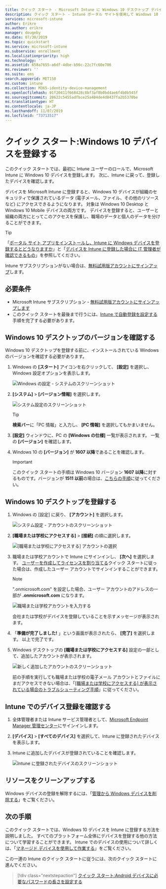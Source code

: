 ```yaml
---
title: クイック スタート - Microsoft Intune に Windows 10 デスクトップ デバイスを登録する
description: クイック スタート - Intune ポータル サイトを使用して Windows 10 デスクトップ デバイスを Microsoft Intune に登録します。
services: microsoft-intune
author: Erikre
ms.author: erikre
manager: dougeby
ms.date: 07/30/2019
ms.topic: quickstart
ms.service: microsoft-intune
ms.subservice: enrollment
ms.localizationpriority: high
ms.technology: ''
ms.assetid: 658a7655-a6df-4dbe-b56c-22c7fc60e706
ms.reviewer: ''
ms.suite: ems
search.appverid: MET150
ms.custom: intune
ms.collection: M365-identity-device-management
ms.openlocfilehash: 91f20411f668428c8bf3af8b0bd4ae6f4b0b545f
ms.sourcegitcommit: 28622c5455adfbce25a404de4d0437fa2b5370be
ms.translationtype: HT
ms.contentlocale: ja-JP
ms.lasthandoff: 11/07/2019
ms.locfileid: "73713517"
---
```

# <a name="quickstart-enroll-your-windows-10-device"></a>クイック スタート:Windows 10 デバイスを登録する

このクイック スタートでは、最初に Intune ユーザーのロールで、Microsoft Intune に Windows 10 デバイスを登録します。 次に、Intune に戻って、登録したデバイスを確認します。

デバイスを Microsoft Intune に登録すると、Windows 10 デバイスが組織のセキュリティで保護されているデータ (電子メール、ファイル、その他のリソースなど) にアクセスできるようになります。 対象は Windows 10 Desktop と Windows 10 Mobile デバイスの両方です。 デバイスを登録すると、ユーザーと組織の両方にとってこのアクセスを保護し、職場のデータと個人のデータを分けることができます。

> [!TIP]
> 「[ポータル サイト アプリをインストールし、Intune に Windows デバイスを登録するとどうなりますか](/intune-user-help/what-happens-if-you-install-the-company-portal-app-and-enroll-your-device-in-intune-windows)」と「[デバイスを Intune に登録した場合に IT 管理者が確認できるもの](/intune-user-help/what-info-can-your-company-see-when-you-enroll-your-device-in-intune)」を参照してください。

Intune サブスクリプションがない場合は、[無料試用版アカウントにサインアップ](../fundamentals/free-trial-sign-up.md)します。

## <a name="prerequisites"></a>必要条件

- Microsoft Intune サブスクリプション - [無料試用版アカウントにサインアップします](../fundamentals/free-trial-sign-up.md)
- このクイック スタートを最後まで行うには、[Intune で自動登録を設定する](quickstart-setup-auto-enrollment.md)手順を完了する必要があります。

## <a name="confirm-your-windows-10-desktop-version"></a>Windows 10 デスクトップのバージョンを確認する

Windows 10 デスクトップを登録する前に、インストールされている Windows のバージョンを確認する必要があります。

1. Windows の **[スタート]** アイコンを右クリックして、 **[設定]** を選択し、Windows 設定オプションを表示します。

   ![Windows の設定 - システムのスクリーンショット](./media/quickstart-enroll-windows-device/quickstart-enroll-windows-device-01.png)

2. **[システム]**  >  **[バージョン情報]** を選択します。 

   ![システム設定のスクリーンショット](./media/quickstart-enroll-windows-device/quickstart-enroll-windows-device-02.png)

    > [!TIP]
    > **検索バー**に「PC 情報」と入力し、 **[PC 情報]** を選択してもかまいません。

3. **[設定]** ウィンドウに、PC の **[Windows の仕様]** 一覧が表示されます。 一覧の **[バージョン]** を確認します。

4. Windows 10 の **[バージョン]** が **1607 以降**であることを確認します。

    > [!IMPORTANT]
    > このクイック スタートの手順は Windows 10 バージョン **1607 以降**に対するものです。バージョンが **1511 以前**の場合は、[こちらの手順](/intune-user-help/enroll-windows-10-device)に従ってください。  

## <a name="enroll-windows-10-desktop"></a>Windows 10 デスクトップを登録する

1. Windows の [設定] に戻り、 **[アカウント]** を選択します。

   ![システム設定 - アカウントのスクリーンショット](./media/quickstart-enroll-windows-device/quickstart-enroll-windows-device-03.png)

2. **[職場または学校にアクセスする]**  >  **[接続]** の順に選択します。

    ![[職場または学校にアクセスする] アカウントの選択](./media/quickstart-enroll-windows-device/quickstart-enroll-windows-device-04.png)

3. 職場または学校アカウントで Intune にサインインし、 **[次へ]** を選択します。 [ユーザーを作成してライセンスを割り当てる](../fundamentals/quickstart-create-user.md)クイック スタートに従った場合は、作成したユーザー アカウントでサインインすることができます。

    > [!NOTE]
    > ".onmicrosoft.com" を設定した場合、ユーザー アカウントのアドレスの一部が **.onmicrosoft.com** になります。 

   ![職場または学校アカウントを入力する](./media/quickstart-enroll-windows-device/quickstart-enroll-windows-device-05.png)

    会社または学校がデバイスを登録していることを示すメッセージが表示されます。

4. 「**準備が完了しました!** 」という画面が表示されたら、 **[完了]** を選択します。 以上で完了です。

5. Windows デスクトップの **[職場または学校にアクセスする]** 設定の一部として、追加したアカウントが表示されます。

   ![新しく追加したアカウントのスクリーンショット](./media/quickstart-enroll-windows-device/quickstart-enroll-windows-device-06.png)

    前の手順を実行しても職場または学校の電子メール アカウントとファイルにまだアクセスできない場合は、「[[職場または学校にアクセスする] が表示されている場合のトラブルシューティング手順](/intune-user-help/troubleshoot-your-windows-10-device-windows#troubleshooting-steps-to-follow-if-you-see-access-work-or-school)」に従ってください。

## <a name="confirm-your-device-enrollment-in-intune"></a>Intune でのデバイス登録を確認する

1. 全体管理者または Intune サービス管理者として、[Microsoft Endpoint Manager 管理センター](https://go.microsoft.com/fwlink/?linkid=2109431)にサインインします。
2. **[デバイス]**  >  **[すべてのデバイス]** を選択して、Intune に登録されたデバイスを表示します。
3. Intune に追加したデバイスが登録されていることを確認します。

   ![Intune に登録されたデバイスのスクリーンショット](./media/quickstart-enroll-windows-device/quickstart-enroll-windows-device-07.png)

## <a name="clean-up-resources"></a>リソースをクリーンアップする

Windows デバイスの登録を解除するには、「[管理から Windows デバイスを削除する](/intune-user-help/unenroll-your-device-from-intune-windows)」をご覧ください。

## <a name="next-steps"></a>次の手順

このクイック スタートでは、Windows 10 デバイスを Intune に登録する方法を説明しました。 すべてのプラットフォーム全体にデバイスを登録する他の方法について学習することができます。 Intune でのデバイスの使用について詳しくは、「[マネージド デバイスを使用して作業する](/intune-user-help/use-managed-devices-to-get-work-done)」をご覧ください。

この一連の Intune のクイック スタートに従うには、次のクイック スタートに進んでください。

> [!div class="nextstepaction"]
> [クイック スタート:Android デバイスに必要なパスワードの長さを設定する](../quickstart-set-password-length-android.md)
